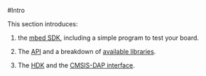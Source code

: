 #Intro

This section introduces:

1. the [mbed SDK](/2_Dev_Fun/3_SDK/), including a simple program to test your board.

2. The [API](/2_Dev_Fun/2_API_Libs/) and a breakdown of [available libraries](/2_Dev_Fun/2_API_Libs_Breakdown/).

3. The [HDK](/2_Dev_Fun/4_HDK/) and the [CMSIS-DAP interface](/2_Dev_Fun/4_CMSIS/).